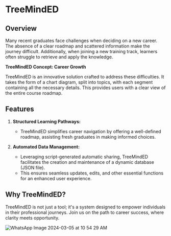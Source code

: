 # TreeMindED

## Overview

Many recent graduates face challenges when deciding on a new career. The absence of a clear roadmap and scattered information make the journey difficult. Additionally, when joining a new training track, learners often struggle to retrieve and apply the knowledge.

**TreeMindED Concept: Career Growth**

TreeMindED is an innovative solution crafted to address these difficulties. It takes the form of a chart diagram, split into topics, with each segment containing all the necessary details. This provides users with a clear view of the entire course roadmap.

## Features

1. **Structured Learning Pathways:**
   - TreeMindED simplifies career navigation by offering a well-defined roadmap, assisting fresh graduates in making informed choices.

2. **Automated Data Management:**
   - Leveraging script-generated automatic sharing, TreeMindED facilitates the creation and maintenance of a dynamic database (JSON file).
   - This ensures seamless updates, edits, and other essential functions for an enhanced user experience.

## Why TreeMindED?

TreeMindED is not just a tool; it's a system  designed to empower individuals in their professional journeys. Join us on the path to career success, where clarity meets opportunity.

![WhatsApp Image 2024-03-05 at 10 54 29 AM](https://github.com/mohamedamousa153/TreeMindEd/assets/83841881/0a178c51-a40e-4b24-af80-c812513bef7b)
